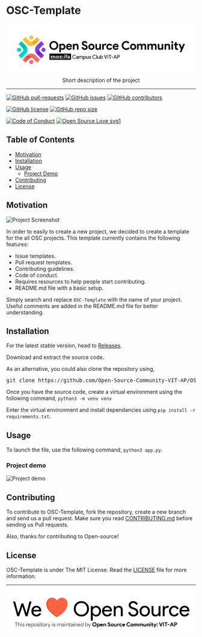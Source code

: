 # OSC-Template

<p align="center">
    <img src="assets/Logo.png" alt="Logo" border="0">
    <br>Short description of the project
</p>

---

[![GitHub pull-requests](https://img.shields.io/github/issues-pr/Open-Source-Community-VIT-AP/OSC-Template.svg)](https://github.com/Open-Source-Community-VIT-AP/OSC-Template/pulls)
[![GitHub issues](https://img.shields.io/github/issues/Open-Source-Community-VIT-AP/OSC-Template.svg)](https://github.com/Open-Source-Community-VIT-AP/OSC-Template/issues)
[![GitHub contributors](https://img.shields.io/github/contributors/Open-Source-Community-VIT-AP/OSC-Template.svg)](https://github.com/Open-Source-Community-VIT-AP/OSC-Template/graphs/contributors)

[![GitHub license](https://img.shields.io/github/license/Open-Source-Community-VIT-AP/OSC-Template)](https://github.com/Open-Source-Community-VIT-AP/OSC-Template/blob/master/LICENSE)
[![GitHub repo size](https://img.shields.io/github/repo-size/Open-Source-Community-VIT-AP/OSC-Template)](https://github.com/Open-Source-Community-VIT-AP/OSC-Template)

[![Code of Conduct](https://img.shields.io/badge/code%20of-conduct-ff69b4.svg?style=flat)](https://github.com/Open-Source-Community-VIT-AP/OSC-Template/blob/master/.github/CODE_OF_CONDUCT.md)
[![Open Source Love svg1](https://img.shields.io/static/v1?label=Open&message=Source%20%E2%9D%A4%EF%B8%8F&color=blueviolet)](https://github.com/Open-Source-Community-VIT-AP/OSC-Template/blob/master/.github/CONTRIBUTING.md)

## Table of Contents

-   [Motivation](#Motivation)
-   [Installation](#Installation)
-   [Usage](#Usage)
    -   [Project Demo](#Demo)
-   [Contributing](#Contributing)
-   [License](#License)

## Motivation

<!--- Insert product screenshot below --->

![Project Screenshot](https://shorturl.at/hBY08)

<!--- replace with motivation for your project --->

In order to easily to create a new project, we decided to create a template for the all OSC projects.
This template currently contains the following features:

-   Issue templates.
-   Pull request templates.
-   Contributing guidelines.
-   Code of conduct.
-   Requires resources to help people start contributing.
-   README.md file with a basic setup.

Simply search and replace `OSC-Template` with the name of your project.
Useful comments are added in the README.md file for better understanding.

## Installation

<!--- Provide instructions on installing the application --->

For the latest stable version, head to [Releases](https://github.com/Open-Source-Community-VIT-AP/OSC-Template/releases).

Download and extract the source code.

As an alternative, you could also clone the repository using,

<pre>
git clone https://github.com/Open-Source-Community-VIT-AP/OSC-Template
</pre>

Once you have the source code, create a virtual environment using the following command,
`python3 -m venv venv`

Enter the virtual environment and install dependancies using `pip install -r requirements.txt`.

## Usage

<!--- Provide instructions on how to use the application after installing it --->

To launch the file, use the following command, `python3 app.py`.

<!--- You can also add in screenshots, app demo (Gif format) or even provide link to other resources --->

### Project demo

![Project demo](https://media.giphy.com/media/10zxDv7Hv5RF9C/giphy.gif)

## Contributing

To contribute to OSC-Template, fork the repository, create a new branch and send us a pull request. Make sure you read [CONTRIBUTING.md](https://github.com/Open-Source-Community-VIT-AP/OSC-Template/blob/master/.github/CONTRIBUTING.md) before sending us Pull requests.

Also, thanks for contributing to Open-source!

## License

OSC-Template is under The MIT License. Read the [LICENSE](https://github.com/Open-Source-Community-VIT-AP/OSC-Template/blob/master/LICENSE) file for more information.

---

<img src="assets/footercredits.png" width = "600px">
